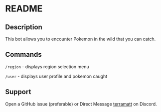 # README

## Description
This bot allows you to encounter Pokemon in the wild that you can catch.

## Commands
`/region` - displays region selection menu


`/user` - displays user profile and pokemon caught

## Support
Open a GitHub issue (preferable) or Direct Message [terramatt](https://discord.com/users/838472003031793684) on Discord.

